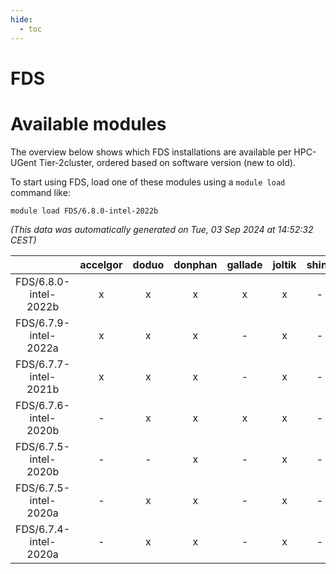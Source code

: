 ```yaml
---
hide:
  - toc
---
```


FDS
===

# Available modules


The overview below shows which FDS installations are available per HPC-UGent Tier-2cluster, ordered based on software version (new to old).

To start using FDS, load one of these modules using a `module load` command like:

```shell
module load FDS/6.8.0-intel-2022b
```

*(This data was automatically generated on Tue, 03 Sep 2024 at 14:52:32 CEST)*  

| |accelgor|doduo|donphan|gallade|joltik|shinx|skitty|
| :---: | :---: | :---: | :---: | :---: | :---: | :---: | :---: |
|FDS/6.8.0-intel-2022b|x|x|x|x|x|-|x|
|FDS/6.7.9-intel-2022a|x|x|x|-|x|-|x|
|FDS/6.7.7-intel-2021b|x|x|x|-|x|-|x|
|FDS/6.7.6-intel-2020b|-|x|x|x|x|-|x|
|FDS/6.7.5-intel-2020b|-|-|x|-|x|-|-|
|FDS/6.7.5-intel-2020a|-|x|x|-|x|-|x|
|FDS/6.7.4-intel-2020a|-|x|x|-|x|-|x|
